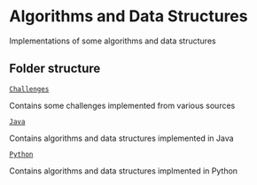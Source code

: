 # Algorithms and Data Structures
Implementations of some algorithms and data structures

## Folder structure
[`Challenges`](Challenges/)

Contains some challenges implemented from various sources 

[`Java`](Java/)

Contains algorithms and data structures implemented in Java

[`Python`](Python/)

Contains algorithms and data structures implmented in Python
